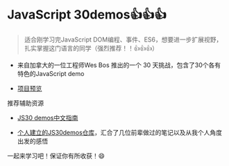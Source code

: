 # JavaScript 30demos👍👍👍

> 适合刚学习完JavaScript DOM编程、事件、ES6，想要进一步扩展视野，扎实掌握这门语言的同学（强烈推荐！！👍👍👍）

- 来自加拿大的一位工程师Wes Bos 推出的一个 30 天挑战，包含了30个各有特色的JavaScript demo

- [项目预览](https://github.com/FangzhouSu/JS-30Demos#demos)

推荐辅助资源

- [JS30 demos中文指南](https://github.com/soyaine/JavaScript30)

- [个人建立的JS30demos仓库](https://github.com/FangzhouSu/JS-30Demos)，汇合了几位前辈做过的笔记以及从我个人角度出发的感悟

一起来学习吧！保证你有所收获！😄